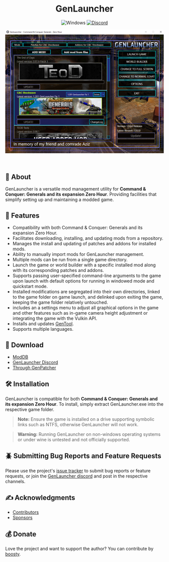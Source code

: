 <div align="center">

<h1>GenLauncher</h1>

![Windows](https://img.shields.io/badge/Windows-0078D6?style=for-the-badge&logo=windows&logoColor=white)
[![Discord](https://img.shields.io/badge/Discord-%235865F2.svg?style=for-the-badge&logo=discord&logoColor=white)](https://discord.gg/fFGpudz5hV)

![GenLauncher](GenLauncherNet/Images/GenLauncher%201.0.0.png)

</div>
<br>


## :bookmark_tabs: About

GenLauncher is a versatile mod management utility for **Command & Conquer: Generals and its expansion Zero Hour**. Providing facilities that simplify setting up and maintaining a modded game.

## :rocket: Features

- Compatibility with both Command & Conquer: Generals and its expansion Zero Hour.
- Facilitates downloading, installing, and updating mods from a repository.
- Manages the install and updating of patches and addons for installed mods.
- Ability to manually import mods for GenLauncher management.
- Multiple mods can be run from a single game directory.
- Launch the game or world builder with a specific installed mod along with its corresponding patches and addons.
- Supports passing user-specified command-line arguments to the game upon launch with default options for running in windowed mode and quickstart mode.
- Installed modifications are segregated into their own directories, linked to the game folder on game launch, and delinked upon exiting the game, keeping the game folder relatively untouched.
- includes an a settings menu to adjust all graphical options in the game and other features such as in-game camera height adjustment or integrating the game with the Vulkin API.
- Installs and updates [GenTool](https://www.gentool.net/).
- Supports multiple languages.

## :floppy_disk: Download

- [ModDB](https://www.moddb.com/mods/genlauncher)
- [GenLauncher Discord](https://discord.gg/fFGpudz5hV)
- [Through GenPatcher](https://legi.cc/downloads/genpatcher/)

## :hammer_and_wrench: Installation

GenLauncher is compatible for both **Command & Conquer: Generals and its expansion Zero Hour**. To install, simply extract GenLauncher.exe into the respective game folder.

> **Note:** Ensure the game is installed on a drive supporting symbolic links such as NTFS, otherwise GenLauncher will not work.

> **Warning:** Running GenLauncher on non-windows operating systems or under wine is untested and not officially supported.

## :beetle: Submitting Bug Reports and Feature Requests

Please use the project's [issue tracker](https://github.com/p0ls3r/GenLauncher/issues) to submit bug reports or feature requests, or join the [GenLauncher discord](https://discord.gg/fFGpudz5hV) and post in the respective channels.

## :writing_hand: Acknowledgments

- [Contributors](https://github.com/p0ls3r/GenLauncherModsData/blob/master/Authors.txt)
- [Sponsors](https://github.com/p0ls3r/GenLauncherModsData/blob/master/Sponsors.txt)

## :moneybag: Donate

Love the project and want to support the author? You can contribute by [boosty](https://boosty.to/genlauncher/single-payment/donation/157147?share=target_link).